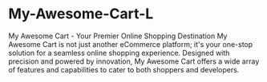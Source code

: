 # My-Awesome-Cart-L
My Awesome Cart - Your Premier Online Shopping Destination  My Awesome Cart is not just another eCommerce platform; it's your one-stop solution for a seamless online shopping experience. Designed with precision and powered by innovation, My Awesome Cart offers a wide array of features and capabilities to cater to both shoppers and developers.
